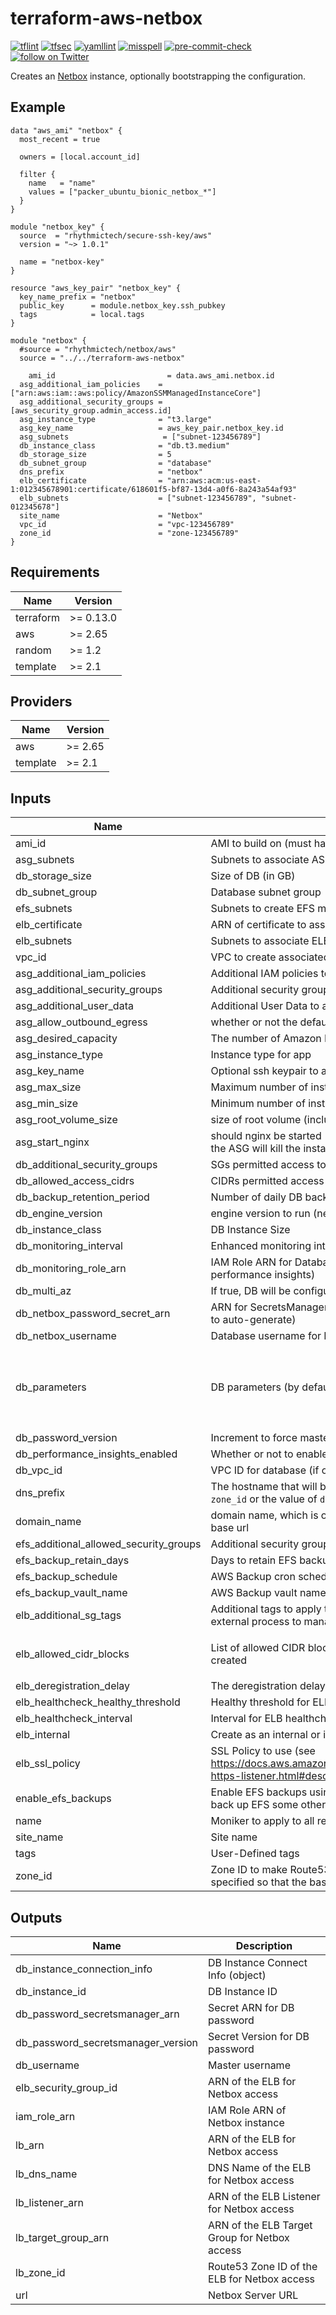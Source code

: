 # terraform-aws-netbox

[![tflint](https://github.com/rhythmictech/terraform-aws-netbox/workflows/tflint/badge.svg?branch=main&event=push)](https://github.com/rhythmictech/terraform-aws-netbox/actions?query=workflow%3Atflint+event%3Apush+branch%3Amain)
[![tfsec](https://github.com/rhythmictech/terraform-aws-netbox/workflows/tfsec/badge.svg?branch=main&event=push)](https://github.com/rhythmictech/terraform-aws-netbox/actions?query=workflow%3Atfsec+event%3Apush+branch%3Amain)
[![yamllint](https://github.com/rhythmictech/terraform-aws-netbox/workflows/yamllint/badge.svg?branch=main&event=push)](https://github.com/rhythmictech/terraform-aws-netbox/actions?query=workflow%3Ayamllint+event%3Apush+branch%3Amain)
[![misspell](https://github.com/rhythmictech/terraform-aws-netbox/workflows/misspell/badge.svg?branch=main&event=push)](https://github.com/rhythmictech/terraform-aws-netbox/actions?query=workflow%3Amisspell+event%3Apush+branch%3Amain)
[![pre-commit-check](https://github.com/rhythmictech/terraform-aws-netbox/workflows/pre-commit-check/badge.svg?branch=main&event=push)](https://github.com/rhythmictech/terraform-aws-netbox/actions?query=workflow%3Apre-commit-check+event%3Apush+branch%3Amain)
<a href="https://twitter.com/intent/follow?screen_name=RhythmicTech"><img src="https://img.shields.io/twitter/follow/RhythmicTech?style=social&logo=twitter" alt="follow on Twitter"></a>

Creates an [Netbox](github.com/netbox-community/) instance, optionally bootstrapping the configuration.

## Example
```hcl
data "aws_ami" "netbox" {
  most_recent = true

  owners = [local.account_id]

  filter {
    name   = "name"
    values = ["packer_ubuntu_bionic_netbox_*"]
  }
}

module "netbox_key" {
  source  = "rhythmictech/secure-ssh-key/aws"
  version = "~> 1.0.1"

  name = "netbox-key"
}

resource "aws_key_pair" "netbox_key" {
  key_name_prefix = "netbox"
  public_key      = module.netbox_key.ssh_pubkey
  tags            = local.tags
}

module "netbox" {
  #source = "rhythmictech/netbox/aws"
  source = "../../terraform-aws-netbox"

    ami_id                         = data.aws_ami.netbox.id
  asg_additional_iam_policies    = ["arn:aws:iam::aws:policy/AmazonSSMManagedInstanceCore"]
  asg_additional_security_groups = [aws_security_group.admin_access.id]
  asg_instance_type              = "t3.large"
  asg_key_name                   = aws_key_pair.netbox_key.id
  asg_subnets                     = ["subnet-123456789"]
  db_instance_class              = "db.t3.medium"
  db_storage_size                = 5
  db_subnet_group                = "database"
  dns_prefix                     = "netbox"
  elb_certificate                = "arn:aws:acm:us-east-1:012345678901:certificate/618601f5-bf87-13d4-a0f6-8a243a54af93"
  elb_subnets                    = ["subnet-123456789", "subnet-012345678"]
  site_name                      = "Netbox"
  vpc_id                         = "vpc-123456789"
  zone_id                        = "zone-123456789"
}
```

<!-- BEGINNING OF PRE-COMMIT-TERRAFORM DOCS HOOK -->
## Requirements

| Name | Version |
|------|---------|
| terraform | >= 0.13.0 |
| aws | >= 2.65 |
| random | >= 1.2 |
| template | >= 2.1 |

## Providers

| Name | Version |
|------|---------|
| aws | >= 2.65 |
| template | >= 2.1 |

## Inputs

| Name | Description | Type | Default | Required |
|------|-------------|------|---------|:--------:|
| ami\_id | AMI to build on (must have `ansible-role-netbox` module installed) | `string` | n/a | yes |
| asg\_subnets | Subnets to associate ASG instances with | `list(string)` | n/a | yes |
| db\_storage\_size | Size of DB (in GB) | `number` | n/a | yes |
| db\_subnet\_group | Database subnet group | `string` | n/a | yes |
| efs\_subnets | Subnets to create EFS mountpoints in | `list(string)` | n/a | yes |
| elb\_certificate | ARN of certificate to associate with ELB | `string` | n/a | yes |
| elb\_subnets | Subnets to associate ELB to | `list(string)` | n/a | yes |
| vpc\_id | VPC to create associated resources in | `string` | n/a | yes |
| asg\_additional\_iam\_policies | Additional IAM policies to attach to the  ASG instance profile | `list(string)` | `[]` | no |
| asg\_additional\_security\_groups | Additional security group IDs to attach to ASG instances | `list(string)` | `[]` | no |
| asg\_additional\_user\_data | Additional User Data to attach to the launch template | `string` | `""` | no |
| asg\_allow\_outbound\_egress | whether or not the default SG should allow outbound egress | `bool` | `true` | no |
| asg\_desired\_capacity | The number of Amazon EC2 instances that should be running in the group. | `number` | `1` | no |
| asg\_instance\_type | Instance type for app | `string` | `"t3a.micro"` | no |
| asg\_key\_name | Optional ssh keypair to associate with instances | `string` | `null` | no |
| asg\_max\_size | Maximum number of instances in the autoscaling group | `number` | `1` | no |
| asg\_min\_size | Minimum number of instances in the autoscaling group | `number` | `1` | no |
| asg\_root\_volume\_size | size of root volume (includes app install but not data dir) | `number` | `20` | no |
| asg\_start\_nginx | should nginx be started (must be started elsewhere in userdata otherwise or the ASG will kill the instance) | `bool` | `true` | no |
| db\_additional\_security\_groups | SGs permitted access to RDS | `list(string)` | `[]` | no |
| db\_allowed\_access\_cidrs | CIDRs permitted access to RDS | `list(string)` | `[]` | no |
| db\_backup\_retention\_period | Number of daily DB backups to retain | `number` | `7` | no |
| db\_engine\_version | engine version to run (netbox at present requires >= 9.6 and < 11) | `string` | `"11"` | no |
| db\_instance\_class | DB Instance Size | `string` | `"db.t3.large"` | no |
| db\_monitoring\_interval | Enhanced monitoring interval (5-60 seconds, 0 to disable) | `number` | `0` | no |
| db\_monitoring\_role\_arn | IAM Role ARN for Database Monitoring permissions (required for performance insights) | `string` | `null` | no |
| db\_multi\_az | If true, DB will be configured in multi-AZ mode | `bool` | `false` | no |
| db\_netbox\_password\_secret\_arn | ARN for SecretsManager secret containing password for Netbox (leave blank to auto-generate) | `string` | `null` | no |
| db\_netbox\_username | Database username for Netbox | `string` | `"netbox"` | no |
| db\_parameters | DB parameters (by default only sets utf8 as required) | <pre>list(object({<br>    name  = string<br>    value = string<br>  }))</pre> | <pre>[<br>  {<br>    "name": "client_encoding",<br>    "value": "UTF8"<br>  }<br>]</pre> | no |
| db\_password\_version | Increment to force master user password change | `number` | `1` | no |
| db\_performance\_insights\_enabled | Whether or not to enable DB performance insights | `bool` | `false` | no |
| db\_vpc\_id | VPC ID for database (if omitted, the value for `vpc_id` is used instead) | `string` | `null` | no |
| dns\_prefix | The hostname that will be used. This will be combined with the domain in `zone_id` or the value of `domain_name` to form the base url. | `string` | `null` | no |
| domain\_name | domain name, which is only used if `zone_id` is not specified to compute the base url | `string` | `null` | no |
| efs\_additional\_allowed\_security\_groups | Additional security group IDs to attach to the EFS export | `list(string)` | `[]` | no |
| efs\_backup\_retain\_days | Days to retain EFS backups for (only used if `enable_efs_backups=true`) | `number` | `30` | no |
| efs\_backup\_schedule | AWS Backup cron schedule (only used if `enable_efs_backups=true`) | `string` | `"cron(0 5 ? * * *)"` | no |
| efs\_backup\_vault\_name | AWS Backup vault name (only used if `enable_efs_backups=true`) | `string` | `"netbox-efs-vault"` | no |
| elb\_additional\_sg\_tags | Additional tags to apply to the ELB security group. Useful if you use an external process to manage ingress rules. | `map(string)` | `{}` | no |
| elb\_allowed\_cidr\_blocks | List of allowed CIDR blocks. If `[]` is specified, no inbound ingress rules will be created | `list(string)` | <pre>[<br>  "0.0.0.0/0"<br>]</pre> | no |
| elb\_deregistration\_delay | The deregistration delay for the target group | `number` | `60` | no |
| elb\_healthcheck\_healthy\_threshold | Healthy threshold for ELB healthcheck | `number` | `2` | no |
| elb\_healthcheck\_interval | Interval for ELB healthcheck | `number` | `15` | no |
| elb\_internal | Create as an internal or internet-facing ELB | `bool` | `true` | no |
| elb\_ssl\_policy | SSL Policy to use (see https://docs.aws.amazon.com/elasticloadbalancing/latest/application/create-https-listener.html#describe-ssl-policies) | `string` | `"ELBSecurityPolicy-FS-1-2-2019-08"` | no |
| enable\_efs\_backups | Enable EFS backups using AWS Backup (recommended if you aren't going to back up EFS some other way) | `bool` | `false` | no |
| name | Moniker to apply to all resources in the module | `string` | `"netbox"` | no |
| site\_name | Site name | `string` | `"Netbox"` | no |
| tags | User-Defined tags | `map(string)` | `{}` | no |
| zone\_id | Zone ID to make Route53 entry in. If not specified, `domain_name` must be specified so that the base URL can be determined. | `string` | `null` | no |

## Outputs

| Name | Description |
|------|-------------|
| db\_instance\_connection\_info | DB Instance Connect Info (object) |
| db\_instance\_id | DB Instance ID |
| db\_password\_secretsmanager\_arn | Secret ARN for DB password |
| db\_password\_secretsmanager\_version | Secret Version for DB password |
| db\_username | Master username |
| elb\_security\_group\_id | ARN of the ELB for Netbox access |
| iam\_role\_arn | IAM Role ARN of Netbox instance |
| lb\_arn | ARN of the ELB for Netbox access |
| lb\_dns\_name | DNS Name of the ELB for Netbox access |
| lb\_listener\_arn | ARN of the ELB Listener for Netbox access |
| lb\_target\_group\_arn | ARN of the ELB Target Group for Netbox access |
| lb\_zone\_id | Route53 Zone ID of the ELB for Netbox access |
| url | Netbox Server URL |

<!-- END OF PRE-COMMIT-TERRAFORM DOCS HOOK -->
